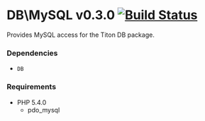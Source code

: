 # DB\MySQL v0.3.0 [![Build Status](https://travis-ci.org/titon/db-mysql.png)](https://travis-ci.org/titon/db-mysql) #

Provides MySQL access for the Titon DB package.

### Dependencies ###

* `DB`

### Requirements ###

* PHP 5.4.0
    * pdo_mysql